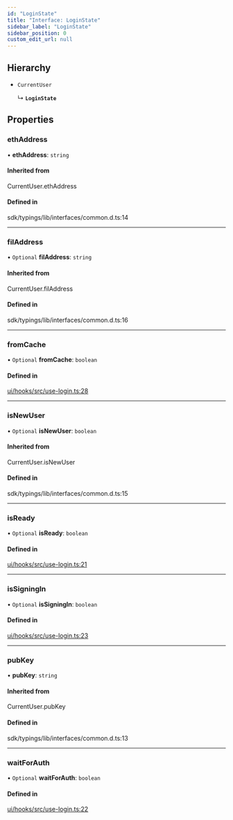 ```yaml
---
id: "LoginState"
title: "Interface: LoginState"
sidebar_label: "LoginState"
sidebar_position: 0
custom_edit_url: null
---
```


## Hierarchy

- `CurrentUser`

  ↳ **`LoginState`**

## Properties

### ethAddress

• **ethAddress**: `string`

#### Inherited from

CurrentUser.ethAddress

#### Defined in

sdk/typings/lib/interfaces/common.d.ts:14

___

### filAddress

• `Optional` **filAddress**: `string`

#### Inherited from

CurrentUser.filAddress

#### Defined in

sdk/typings/lib/interfaces/common.d.ts:16

___

### fromCache

• `Optional` **fromCache**: `boolean`

#### Defined in

[ui/hooks/src/use-login.ts:28](https://github.com/AKASHAorg/akasha-framework/blob/d370b59a/ui/hooks/src/use-login.ts#L28)

___

### isNewUser

• `Optional` **isNewUser**: `boolean`

#### Inherited from

CurrentUser.isNewUser

#### Defined in

sdk/typings/lib/interfaces/common.d.ts:15

___

### isReady

• `Optional` **isReady**: `boolean`

#### Defined in

[ui/hooks/src/use-login.ts:21](https://github.com/AKASHAorg/akasha-framework/blob/d370b59a/ui/hooks/src/use-login.ts#L21)

___

### isSigningIn

• `Optional` **isSigningIn**: `boolean`

#### Defined in

[ui/hooks/src/use-login.ts:23](https://github.com/AKASHAorg/akasha-framework/blob/d370b59a/ui/hooks/src/use-login.ts#L23)

___

### pubKey

• **pubKey**: `string`

#### Inherited from

CurrentUser.pubKey

#### Defined in

sdk/typings/lib/interfaces/common.d.ts:13

___

### waitForAuth

• `Optional` **waitForAuth**: `boolean`

#### Defined in

[ui/hooks/src/use-login.ts:22](https://github.com/AKASHAorg/akasha-framework/blob/d370b59a/ui/hooks/src/use-login.ts#L22)
